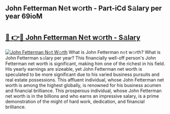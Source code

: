 ## John Fetterman N𝚎t w𝚘rth - Part-iCd S𝚊lary per year 69ioM

# <h2><a href="http://gc50kfb.nevu.top/?p=John+Fetterman">🔗 👉🔴 John Fetterman N𝚎t w𝚘rth - S𝚊lary</a></h2>

[![John Fetterman N𝚎t W𝚘rth](https://i.imgur.com/Oavwk0R.jpeg)](http://gc50kfb.nevu.top/?p=John+Fetterman)
What is John Fetterman n𝚎t w𝚘rth? What is John Fetterman s𝚊lary per year?
This financially well-off person's John Fetterman net worth is significant, making him one of the richest in his field. His yearly earnings are sizeable, yet John Fetterman net worth is speculated to be more significant due to his varied business pursuits and real estate possessions. This affluent individual, whose John Fetterman net worth is among the highest globally, is renowned for his business acumen and financial brilliance. This prosperous individual, whose John Fetterman net worth is in the billions and who earns an impressive salary, is a prime demonstration of the might of hard work, dedication, and financial brilliance.
